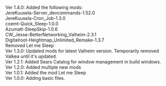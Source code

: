 Ver 1.4.0: Added the following mods:  
            JereKuusela-Server_devcommands-1.52.0  
            JereKuusela-Cron_Job-1.3.0  
            coemt-Quick_Sleep-1.0.0  
            Azumatt-SleepSkip-1.0.6  
            CW_Jesse-BetterNetworking_Valheim-2.3.1  
            Digitalroot-Heightmap_Unlimited_Remake-1.3.7  
            Removed Let me Sleep  
Ver 1.3.0: Updated mods for latest Valheim version. Temporarily removed Valkea until it's updated.  
Ver 1.2.1: Added Sears Catalog for window management in build windows.  
Ver 1.2.0: Added multiple new mods  
Ver 1.0.1: Added the mod Let me Sleep  
Ver 1.0.0: Adding basic files.  
